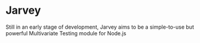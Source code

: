 Jarvey
==========

Still in an early stage of development, Jarvey aims to be a simple-to-use but powerful Multivariate Testing module for Node.js